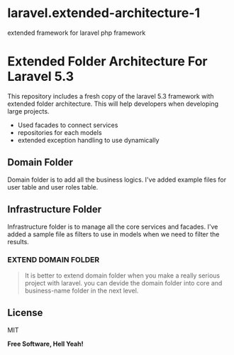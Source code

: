 # laravel.extended-architecture-1
extended framework for laravel php framework

# Extended Folder Architecture For Laravel 5.3

 
This repository includes a fresh copy of the laravel 5.3 framework with extended folder architecture. This will help developers when developing large projects. 
  - Used facades to connect services
  - repositories for each models
  - extended exception handling to use dynamically

  ## Domain Folder
Domain folder is to add all the business logics. I've added example files for user table and user roles table.

 ## Infrastructure Folder

Infrastructure folder is to manage all the core services and facades. I've added a sample file as filters to use in models when we need to filter the results.
 
 ### EXTEND DOMAIN FOLDER
 
 
> It is better to extend domain folder when you make a really serious project with laravel. you can devide the domain folder into core and business-name folder in the next level.
     
License
----

MIT


**Free Software, Hell Yeah!** 
